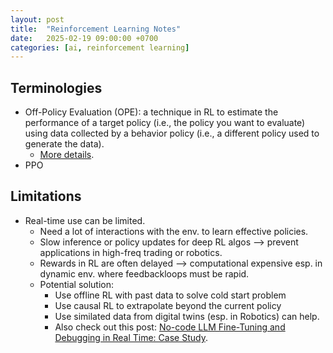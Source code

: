 ```yaml
---
layout: post
title:  "Reinforcement Learning Notes"
date:   2025-02-19 09:00:00 +0700
categories: [ai, reinforcement learning]
---
```


## Terminologies
- Off-Policy Evaluation (OPE): a technique in RL to estimate the performance of a target policy (i.e., the policy you want to evaluate) using data collected by a behavior policy (i.e., a different policy used to generate the data).
  - [More details](https://tom-tin.github.io/ai/reinforcement%20learning/2025/07/28/rl-ope.html). 
- PPO 

## Limitations
- Real-time use can be limited.
  - Need a lot of interactions with the env. to learn effective policies.
  - Slow inference or policy updates for deep RL algos --> prevent applications in high-freq trading or robotics.
  - Rewards in RL are often delayed --> computational expensive esp. in dynamic env. where feedbackloops must be rapid.
  - Potential solution:
    - Use offline RL with past data to solve cold start problem
    - Use causal RL to extrapolate beyond the current policy
    - Use similated data from digital twins (esp. in Robotics) can help.
    - Also check out this post: [No-code LLM Fine-Tuning and Debugging in Real Time: Case Study](https://mltechniques.com/2024/09/22/no-code-llm-fine-tuning-and-debugging-in-real-time-case-study/).
